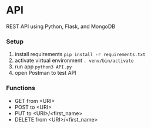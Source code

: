 # API
REST API using Python, Flask, and MongoDB

### Setup
1.  install requirements
    ```pip install -r requirements.txt```
2.  activate virtual environment
    ```. venv/bin/activate```
3.  run app
    ```python3 API.py```
4.  open Postman to test API

### Functions
-  GET from \<URI\>
-  POST to \<URI\>
-  PUT to \<URI\>/<first_name>
-  DELETE from \<URI\>/<first_name>

